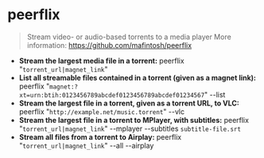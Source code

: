 # peerflix
> Stream video- or audio-based torrents to a media player
> More information: <https://github.com/mafintosh/peerflix>
- **Stream the largest media file in a torrent:**
peerflix "`torrent_url|magnet_link`"
- **List all streamable files contained in a torrent (given as a magnet link):**
peerflix "`magnet:?xt=urn:btih:0123456789abcdef0123456789abcdef01234567`" --list
- **Stream the largest file in a torrent, given as a torrent URL, to VLC:**
peerflix "`http://example.net/music.torrent`" --vlc
- **Stream the largest file in a torrent to MPlayer, with subtitles:**
peerflix "`torrent_url|magnet_link`" --mplayer --subtitles `subtitle-file.srt`
- **Stream all files from a torrent to Airplay:**
peerflix "`torrent_url|magnet_link`" --all --airplay
